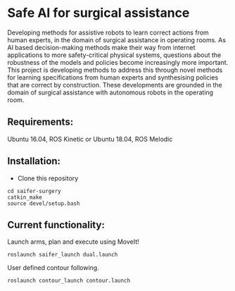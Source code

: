 # Safe AI for surgical assistance

Developing methods for assistive robots to learn correct actions from human experts, in the domain of surgical assistance in operating rooms. As AI based decision-making methods make their way from internet applications to more safety-critical physical systems, questions about the robustness of the models and policies become increasingly more important. This project is developing methods to address this through novel methods for learning specifications from human experts and synthesising policies that are correct by construction. These developments are grounded in the domain of surgical assistance with autonomous robots in the operating room.

## Requirements:

Ubuntu 16.04, ROS Kinetic or Ubuntu 18.04, ROS Melodic

## Installation:

- Clone this repository
```
cd saifer-surgery
catkin_make
source devel/setup.bash
```

## Current functionality:

Launch arms, plan and execute using MoveIt!
```
roslaunch saifer_launch dual.launch
```

User defined contour following.
```
roslaunch contour_launch contour.launch
```

